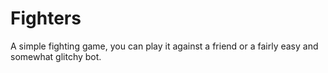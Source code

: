 # Fighters
A simple fighting game, you can play it against a friend or a fairly easy and somewhat glitchy bot.
